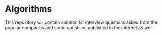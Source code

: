 # Algorithms
This repository will contain solution for interview questions asked from the popular companies and some questions published in the internet as well.
